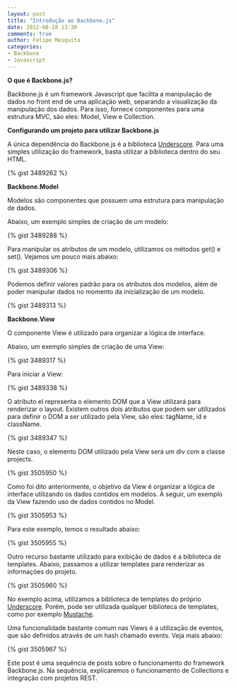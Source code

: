 ```yaml
---
layout: post
title: "Introdução ao Backbone.js"
date: 2012-08-28 13:30
comments: true
author: Felipe Mesquita
categories:
- Backbone
- Javascript
---
```


**O que é Backbone.js?**

Backbone.js é um framework Javascript que facilita a manipulação de dados no front end de uma aplicação web, separando a visualização da manipulação dos dados. Para isso, fornece componentes para uma estrutura MVC, são eles: Model, View e Collection.

**Configurando um projeto para utilizar Backbone.js**

A única dependência do Backbone.js é a biblioteca <a href="http://underscorejs.org/">Underscore</a>. Para uma simples utilização do framework, basta utilizar a biblioteca dentro do seu HTML. <!-- more -->

{% gist 3489262 %}

**Backbone.Model**

Modelos são componentes que possuem uma estrutura para manipulação de dados.

Abaixo, um exemplo simples de criação de um modelo:

{% gist 3489288 %}

Para manipular os atributos de um modelo, utilizamos os métodos get() e set(). Vejamos um pouco mais abaixo:

{% gist 3489306 %}

Podemos definir valores padrão para os atributos dos modelos, além de poder manipular dados no momento da inicialização de um modelo.

{% gist 3489313 %}

**Backbone.View**

O componente View é utilizado para organizar a lógica de interface.

Abaixo, um exemplo simples de criação de uma View:

{% gist 3489317 %}

Para iniciar a View:

{% gist 3489338 %}

O atributo el representa o elemento DOM que a View utilizará para renderizar o layout. Existem outros dois atributos que podem ser utilizados para definir o DOM a ser utilizado pela View, são eles: tagName, id e className.

{% gist 3489347 %}

Neste caso, o elemento DOM utilizado pela View será um div com a classe projects.

{% gist 3505950 %}

Como foi dito anteriormente, o objetivo da View é organizar a lógica de interface utilizando os dados contidos em modelos. A seguir, um exemplo da View fazendo uso de dados contidos no Model.

{% gist 3505953 %}

Para este exemplo, temos o resultado abaixo:

{% gist 3505955 %}

Outro recurso bastante utilizado para exibição de dados é a biblioteca de templates. Abaixo, passamos a utilizar templates para renderizar as informações do projeto.

{% gist 3505960 %}

No exemplo acima, utilizamos a biblioteca de templates do próprio <a href="http://underscorejs.org/">Underscore</a>. Porém, pode ser utilizada qualquer biblioteca de templates, como por exemplo <a href="http://mustache.github.io/">Mustache</a>.

Uma funcionalidade bastante comum nas Views é a utilização de eventos, que são definidos através de um hash chamado events. Veja mais abaixo:

{% gist 3505967 %}

Este post é uma sequência de posts sobre o funcionamento do framework Backbone.js. Na sequência, explicaremos o funcionamento de Collections e integração com projetos REST.